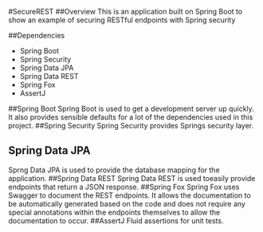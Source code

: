 #SecureREST
##Overview
This is an application built on Spring Boot to show an example of securing RESTful endpoints with Spring security

##Dependencies
* Spring Boot
* Spring Security
* Spring Data JPA
* Spring Data REST
* Spring Fox
* AssertJ

##Spring Boot
Spring Boot is used to get a development server up quickly. It also provides sensible defaults for a lot of the dependencies used in this project.
##Spring Security
Spring Security provides Springs security layer.
## Spring Data JPA
Sprng Data JPA is used to provide the database mapping for the application.
##Spring Data REST
Spring Data REST is used toeasily provide endpoints that return a JSON response.
##Spring Fox
Spring Fox uses Swagger to document the REST endpoints. It allows the documentation to be automatically generated based on the code and does not require any special annotations within the endpoints themselves to allow the documentation to occur.
##AssertJ
Fluid assertions for unit tests.